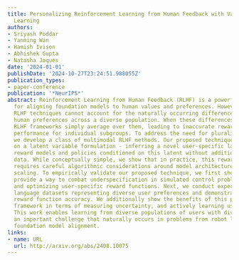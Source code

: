 ```yaml
---
title: Personalizing Reinforcement Learning from Human Feedback with Variational Preference
  Learning
authors:
- Sriyash Poddar
- Yanming Wan
- Hamish Ivison
- Abhishek Gupta
- Natasha Jaques
date: '2024-01-01'
publishDate: '2024-10-27T23:24:51.988055Z'
publication_types:
- paper-conference
publication: '*NeurIPS*'
abstract: Reinforcement Learning from Human Feedback (RLHF) is a powerful paradigm
  for aligning foundation models to human values and preferences. However, current
  RLHF techniques cannot account for the naturally occurring differences in individual
  human preferences across a diverse population. When these differences arise, traditional
  RLHF frameworks simply average over them, leading to inaccurate rewards and poor
  performance for individual subgroups. To address the need for pluralistic alignment,
  we develop a class of multimodal RLHF methods. Our proposed techniques are based
  on a latent variable formulation - inferring a novel user-specific latent and learning
  reward models and policies conditioned on this latent without additional user-specific
  data. While conceptually simple, we show that in practice, this reward modeling
  requires careful algorithmic considerations around model architecture and reward
  scaling. To empirically validate our proposed technique, we first show that it can
  provide a way to combat underspecification in simulated control problems, inferring
  and optimizing user-specific reward functions. Next, we conduct experiments on pluralistic
  language datasets representing diverse user preferences and demonstrate improved
  reward function accuracy. We additionally show the benefits of this probabilistic
  framework in terms of measuring uncertainty, and actively learning user preferences.
  This work enables learning from diverse populations of users with divergent preferences,
  an important challenge that naturally occurs in problems from robot learning to
  foundation model alignment.
links:
- name: URL
  url: http://arxiv.org/abs/2408.10075
---
```

